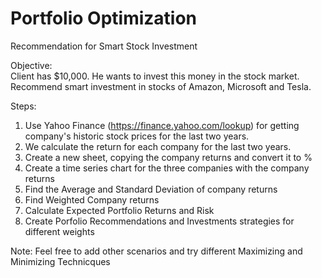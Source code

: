# Portfolio Optimization
 Recommendation for Smart Stock Investment


Objective:										
Client has $10,000. He wants to invest this money in the stock market. Recommend smart investment in stocks of Amazon, Microsoft and Tesla. 										

Steps:										
1. Use Yahoo Finance (https://finance.yahoo.com/lookup) for getting company's historic stock prices for the last two years.										
2. We calculate the return for each company for the last two years.										
3. Create a new sheet, copying the company returns and convert it to %										
4.  Create a time series chart for the three companies with the company returns										
5. Find the Average and Standard Deviation of company returns										
6. Find Weighted Company returns										
7. Calculate Expected Portfolio Returns and Risk										
8. Create Porfolio Recommendations and Investments strategies for different weights										
										
Note: Feel free to add other scenarios and try different Maximizing and Minimizing Technicques										
